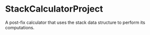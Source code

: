 # StackCalculatorProject
A post-fix calculator that uses the stack data structure to perform its computations.
